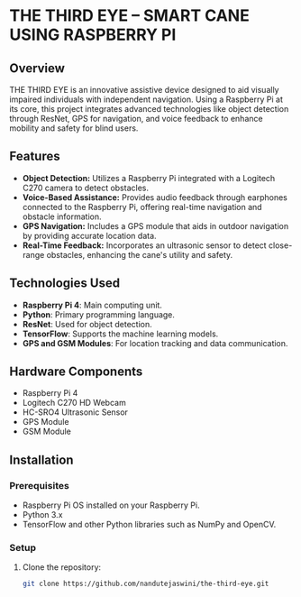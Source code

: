 # THE THIRD EYE – SMART CANE USING RASPBERRY PI

## Overview
THE THIRD EYE is an innovative assistive device designed to aid visually impaired individuals with independent navigation. Using a Raspberry Pi at its core, this project integrates advanced technologies like object detection through ResNet, GPS for navigation, and voice feedback to enhance mobility and safety for blind users.

## Features
- **Object Detection:** Utilizes a Raspberry Pi integrated with a Logitech C270 camera to detect obstacles.
- **Voice-Based Assistance:** Provides audio feedback through earphones connected to the Raspberry Pi, offering real-time navigation and obstacle information.
- **GPS Navigation:** Includes a GPS module that aids in outdoor navigation by providing accurate location data.
- **Real-Time Feedback:** Incorporates an ultrasonic sensor to detect close-range obstacles, enhancing the cane's utility and safety.

## Technologies Used
- **Raspberry Pi 4**: Main computing unit.
- **Python**: Primary programming language.
- **ResNet**: Used for object detection.
- **TensorFlow**: Supports the machine learning models.
- **GPS and GSM Modules**: For location tracking and data communication.

## Hardware Components
- Raspberry Pi 4
- Logitech C270 HD Webcam
- HC-SRO4 Ultrasonic Sensor
- GPS Module
- GSM Module

## Installation
### Prerequisites
- Raspberry Pi OS installed on your Raspberry Pi.
- Python 3.x
- TensorFlow and other Python libraries such as NumPy and OpenCV.

### Setup
1. Clone the repository:
   ```bash
   git clone https://github.com/nandutejaswini/the-third-eye.git
